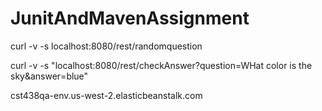 # JunitAndMavenAssignment

curl -v -s localhost:8080/rest/randomquestion

curl -v -s "localhost:8080/rest/checkAnswer?question=WHat color is the sky&answer=blue"

cst438qa-env.us-west-2.elasticbeanstalk.com

